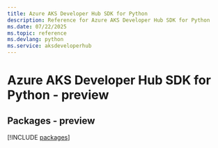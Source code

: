 ```yaml
---
title: Azure AKS Developer Hub SDK for Python
description: Reference for Azure AKS Developer Hub SDK for Python
ms.date: 07/22/2025
ms.topic: reference
ms.devlang: python
ms.service: aksdeveloperhub
---
```

# Azure AKS Developer Hub SDK for Python - preview
## Packages - preview
[!INCLUDE [packages](aks-developer-hub-index.md)]